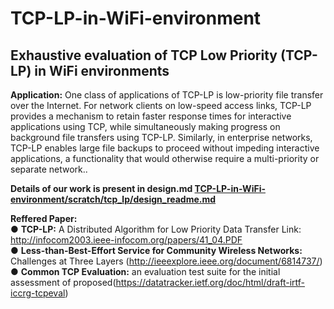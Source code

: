 # TCP-LP-in-WiFi-environment
## Exhaustive evaluation of TCP Low Priority (TCP-LP) in WiFi environments </br>

**Application:**
One class of applications of TCP-LP is low-priority file
transfer over the Internet. For network clients on low-speed
access links, TCP-LP provides a mechanism to retain faster
response times for interactive applications using TCP, while
simultaneously making progress on background file transfers
using TCP-LP. Similarly, in enterprise networks, TCP-LP enables large file backups to proceed without impeding interactive applications, a functionality that would otherwise require
a multi-priority or separate network..</br>
<p> 
   <b>Details of our work is present in design.md <a href="https://github.com/Vivekumar3110/TCP-LP-in-WiFi-environment/blob/tcp_lp/scratch/tcp_lp/design_readme.md">TCP-LP-in-WiFi-environment/scratch/tcp_lp/design_readme.md</a> </b>
   </p>



**Reffered Paper:**</br>
● **TCP-LP:** A Distributed Algorithm for Low Priority Data Transfer
Link: http://infocom2003.ieee-infocom.org/papers/41_04.PDF</br>
● **Less-than-Best-Effort Service for Community Wireless Networks:** Challenges at Three
Layers (http://ieeexplore.ieee.org/document/6814737/)</br>
● **Common TCP Evaluation:** an evaluation test suite for the initial
   assessment of proposed(https://datatracker.ietf.org/doc/html/draft-irtf-iccrg-tcpeval)</br>
